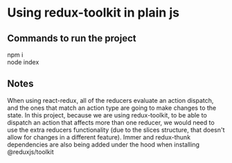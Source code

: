 # Using redux-toolkit in plain js

## Commands to run the project
npm i  
node index

## Notes
When using react-redux, all of the reducers evaluate an action dispatch, and the ones that match an action type are going to make changes to the state.
In this project, because we are using redux-toolkit, to be able to dispatch an action that affects more than one reducer, we would need to use the extra reducers functionality (due to the slices structure, that doesn't allow for changes in a different feature).
Immer and redux-thunk dependencies are also being added under the hood when installing @reduxjs/toolkit

